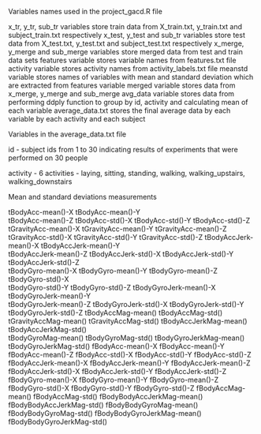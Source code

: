 Variables names used in the project_gacd.R file

x_tr, y_tr, sub_tr variables store train data from X_train.txt, y_train.txt and subject_train.txt respectively
x_test, y_test and sub_tr  variables store test data from X_test.txt, y_test.txt and subject_test.txt respectively
x_merge, y_merge and sub_merge variables store merged data from test and train data sets
features variable stores variable names from features.txt file
activity variable stores activity names from activity_labels.txt file
meanstd variable stores names of variables with mean and standard deviation which are extracted from features variable
merged variable stores data from x_merge, y_merge and sub_merge
avg_data variable stores data from performing ddply function to group by id, activity and calculating mean of each variable
average_data.txt stores the final average data by each variable by each activity and each subject


Variables in the average_data.txt file

id - subject ids from 1 to 30 indicating results of experiments that were performed on 30 people

activity - 6 activities - laying, sitting, standing, walking, walking_upstairs, walking_downstairs

Mean and standard deviations measurements

tBodyAcc-mean()-X
tBodyAcc-mean()-Y          
tBodyAcc-mean()-Z
tBodyAcc-std()-X
tBodyAcc-std()-Y
tBodyAcc-std()-Z
tGravityAcc-mean()-X
tGravityAcc-mean()-Y
tGravityAcc-mean()-Z
tGravityAcc-std()-X
tGravityAcc-std()-Y
tGravityAcc-std()-Z
tBodyAccJerk-mean()-X
tBodyAccJerk-mean()-Y      
tBodyAccJerk-mean()-Z
tBodyAccJerk-std()-X
tBodyAccJerk-std()-Y
tBodyAccJerk-std()-Z       
tBodyGyro-mean()-X
tBodyGyro-mean()-Y
tBodyGyro-mean()-Z
tBodyGyro-std()-X          
tBodyGyro-std()-Y
tBodyGyro-std()-Z
tBodyGyroJerk-mean()-X
tBodyGyroJerk-mean()-Y     
tBodyGyroJerk-mean()-Z
tBodyGyroJerk-std()-X
tBodyGyroJerk-std()-Y
tBodyGyroJerk-std()-Z
tBodyAccMag-mean()
tBodyAccMag-std()
tGravityAccMag-mean()
tGravityAccMag-std()
tBodyAccJerkMag-mean()
tBodyAccJerkMag-std()      
tBodyGyroMag-mean()
tBodyGyroMag-std()
tBodyGyroJerkMag-mean()
tBodyGyroJerkMag-std()
fBodyAcc-mean()-X
fBodyAcc-mean()-Y
fBodyAcc-mean()-Z
fBodyAcc-std()-X
fBodyAcc-std()-Y
fBodyAcc-std()-Z
fBodyAccJerk-mean()-X
fBodyAccJerk-mean()-Y
fBodyAccJerk-mean()-Z
fBodyAccJerk-std()-X
fBodyAccJerk-std()-Y
fBodyAccJerk-std()-Z
fBodyGyro-mean()-X
fBodyGyro-mean()-Y
fBodyGyro-mean()-Z
fBodyGyro-std()-X
fBodyGyro-std()-Y
fBodyGyro-std()-Z
fBodyAccMag-mean()
fBodyAccMag-std()
fBodyBodyAccJerkMag-mean()
fBodyBodyAccJerkMag-std()
fBodyBodyGyroMag-mean()
fBodyBodyGyroMag-std()
fBodyBodyGyroJerkMag-mean()
fBodyBodyGyroJerkMag-std()
